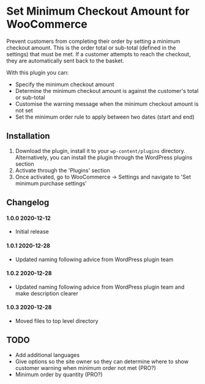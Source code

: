 # Set Minimum Checkout Amount for WooCommerce
Prevent customers from completing their order by setting a minimum checkout amount. This is the order total or sub-total (defined in the settings) that must be met. If a customer attempts to reach the checkout, they are automatically sent back to the basket.

With this plugin you can:

- Specify the minimum checkout amount
- Determine the minimum checkout amount is against the customer's total or sub-total
- Customise the warning message when the minimum checkout amount is not set
- Set the minimum order rule to apply between two dates (start and end)

## Installation

1. Download the plugin, install it to your `wp-content/plugins` directory. Alternatively, you can install the plugin through the WordPress plugins section
2. Activate through the 'Plugins' section
3. Once activated, go to WooCommerce -> Settings and navigate to 'Set minimum purchase settings'

## Changelog

#### 1.0.0 2020-12-12
- Initial release

#### 1.0.1 2020-12-28
- Updated naming following advice from WordPress plugin team

#### 1.0.2 2020-12-28
- Updated naming following advice from WordPress plugin team and make description clearer

#### 1.0.3 2020-12-28
- Moved files to top level directory

## TODO
- Add additional languages
- Give options so the site owner so they can determine where to show customer warning when minimum order not met (PRO?)
- Minimum order by quantity (PRO?)
